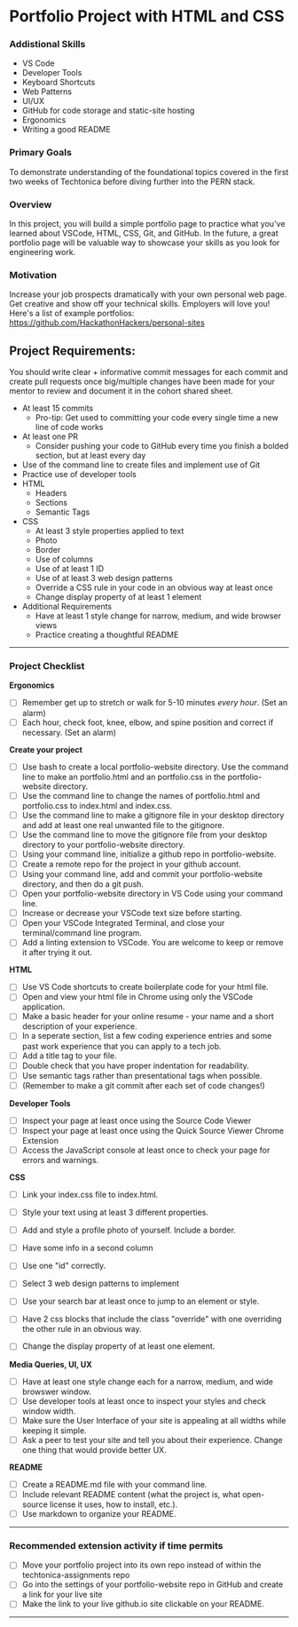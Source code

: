 # Portfolio Project with HTML and CSS

### Addistional Skills

- VS Code
- Developer Tools
- Keyboard Shortcuts
- Web Patterns
- UI/UX
- GitHub for code storage and static-site hosting
- Ergonomics
- Writing a good README

### Primary Goals

To demonstrate understanding of the foundational topics covered in the first two weeks of Techtonica before diving further into the PERN stack.

### Overview

In this project, you will build a simple portfolio page to practice what you've learned about VSCode, HTML, CSS, Git, and GitHub. In the future, a great portfolio page will be valuable way to showcase your skills as you look for engineering work.


### Motivation

Increase your job prospects dramatically with your own personal web page. Get creative and show off your technical skills. Employers will love you!
Here's a list of example portfolios: https://github.com/HackathonHackers/personal-sites


## Project Requirements:

You should write clear + informative commit messages for each commit and create pull requests once big/multiple changes have been made for your mentor to review and document it in the cohort shared sheet. 

- At least 15 commits 
  - Pro-tip: Get used to committing your code every single time a new line of code works
- At least one PR
  - Consider pushing your code to GitHub every time you finish a bolded section, but at least every day
- Use of the command line to create files and implement use of Git
- Practice use of developer tools
- HTML
   - Headers
   - Sections
   - Semantic Tags
- CSS
  - At least 3 style properties applied to text
  - Photo
  - Border
  - Use of columns
  - Use of at least 1 ID
  - Use of at least 3 web design patterns
  - Override a CSS rule in your code in an obvious way at least once
  - Change display property of at least 1 element
- Additional Requirements
  - Have at least 1 style change for narrow, medium, and wide browser views
  - Practice creating a thoughtful README

---

### Project Checklist

**Ergonomics**

- [ ] Remember get up to stretch or walk for 5-10 minutes _every hour_. (Set an alarm)
- [ ] Each hour, check foot, knee, elbow, and spine position and correct if necessary. (Set an alarm)

**Create your project**

- [ ] Use bash to create a local portfolio-website directory. Use the command line to make an portfolio.html and an portfolio.css in the portfolio-website directory.
- [ ] Use the command line to change the names of portfolio.html and portfolio.css to index.html and index.css.
- [ ] Use the command line to make a gitignore file in your desktop directory and add at least one real unwanted file to the gitignore.
- [ ] Use the command line to move the gitignore file from your desktop directory to your portfolio-website directory.
- [ ] Using your command line, initialize a github repo in portfolio-website.
- [ ] Create a remote repo for the project in your github account.
- [ ] Using your command line, add and commit your portfolio-website directory, and then do a git push.
- [ ] Open your portfolio-website directory in VS Code using your command line.
- [ ] Increase or decrease your VSCode text size before starting.
- [ ] Open your VSCode Integrated Terminal, and close your terminal/command line program.
- [ ] Add a linting extension to VSCode. You are welcome to keep or remove it after trying it out.

**HTML**

- [ ] Use VS Code shortcuts to create boilerplate code for your html file.
- [ ] Open and view your html file in Chrome using only the VSCode application.
- [ ] Make a basic header for your online resume - your name and a short description of your experience.
- [ ] In a seperate section, list a few coding experience entries and some past work experience that you can apply to a tech job.
- [ ] Add a title tag to your file.
- [ ] Double check that you have proper indentation for readability.
- [ ] Use semantic tags rather than presentational tags when possible.
- [ ] (Remember to make a git commit after each set of code changes!)

**Developer Tools**

- [ ] Inspect your page at least once using the Source Code Viewer
- [ ] Inspect your page at least once using the Quick Source Viewer Chrome Extension
- [ ] Access the JavaScript console at least once to check your page for errors and warnings.

**CSS**

- [ ] Link your index.css file to index.html.
- [ ] Style your text using at least 3 different properties.
- [ ] Add and style a profile photo of yourself. Include a border.
- [ ] Have some info in a second column
- [ ] Use one "id" correctly.
- [ ] Select 3 web design patterns to implement
- [ ] Use your search bar at least once to jump to an element or style.
- [ ] Have 2 css blocks that include the class "override" with one overriding the other rule in an obvious way.
- [ ] Change the display property of at least one element.


**Media Queries, UI, UX**

- [ ] Have at least one style change each for a narrow, medium, and wide browswer window.
- [ ] Use developer tools at least once to inspect your styles and check window width.
- [ ] Make sure the User Interface of your site is appealing at all widths while keeping it simple.
- [ ] Ask a peer to test your site and tell you about their experience. Change one thing that would provide better UX.

**README**

- [ ] Create a README.md file with your command line.
- [ ] Include relevant README content (what the project is, what open-source license it uses, how to install, etc.).
- [ ] Use markdown to organize your README.

---

### Recommended extension activity if time permits

- [ ] Move your portfolio project into its own repo instead of within the techtonica-assignments repo
- [ ] Go into the settings of your portfolio-website repo in GitHub and create a link for your live site
- [ ] Make the link to your live github.io site clickable on your README.

---


